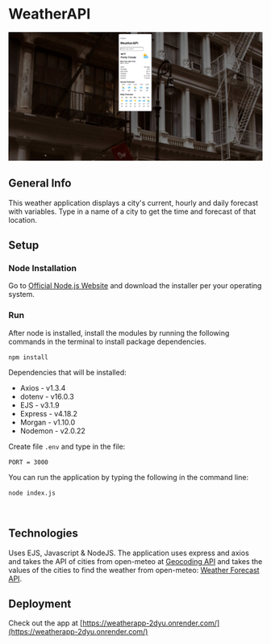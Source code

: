 # WeatherAPI
![screenshot](/public/screenshot2.png)

## General Info
This weather application displays a city's current, hourly and daily forecast with variables. Type in a name of a city to get the time and forecast of that location.

## Setup

### Node Installation
Go to [Official Node.js Website](https://nodejs.org) and download the installer per your operating system.

### Run
After node is installed, install the modules by running the following commands in the terminal to install package dependencies.
```
npm install
```
Dependencies that will be installed:<br>
- Axios - v1.3.4
- dotenv - v16.0.3
- EJS - v3.1.9
- Express - v4.18.2
- Morgan - v1.10.0
- Nodemon - v2.0.22

Create file `.env` and type in the file:
```
PORT = 3000
```
You can run the application by typing the following in the command line:
```
node index.js
```
<br>

## Technologies
Uses EJS, Javascript & NodeJS.
The application uses express and axios and takes the API of cities from open-meteo at [Geocoding API](https://open-meteo.com/en/docs/geocoding-api) and takes the values of the cities to find the weather from open-meteo: [Weather Forecast API](https://open-meteo.com/en/docs#api_form).

## Deployment
Check out the app at [https://weatherapp-2dyu.onrender.com/](https://weatherapp-2dyu.onrender.com/)